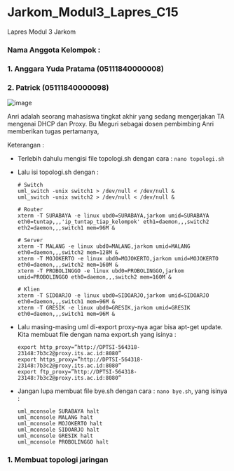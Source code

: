 # Jarkom_Modul3_Lapres_C15
Lapres Modul 3 Jarkom

### Nama Anggota Kelompok :
### 1. Anggara Yuda Pratama (05111840000008)
### 2. Patrick (05111840000098)

![image](https://user-images.githubusercontent.com/61231385/100473189-5af25200-3110-11eb-8893-6b7712f26d48.png)

Anri adalah seorang mahasiswa tingkat akhir yang sedang mengerjakan TA mengenai DHCP dan Proxy. Bu Meguri sebagai dosen pembimbing Anri memberikan tugas pertamanya,

Keterangan :
- Terlebih dahulu mengisi file topologi.sh dengan cara : ```nano topologi.sh```

- Lalu isi topologi.sh dengan :
  ```
  # Switch
  uml_switch -unix switch1 > /dev/null < /dev/null &
  uml_switch -unix switch2 > /dev/null < /dev/null &

  # Router
  xterm -T SURABAYA -e linux ubd0=SURABAYA,jarkom umid=SURABAYA eth0=tuntap,,,'ip_tuntap_tiap_kelompok' eth1=daemon,,,switch2 eth2=daemon,,,switch1 mem=96M &

  # Server
  xterm -T MALANG -e linux ubd0=MALANG,jarkom umid=MALANG eth0=daemon,,,switch2 mem=128M &
  xterm -T MOJOKERTO -e linux ubd0=MOJOKERTO,jarkom umid=MOJOKERTO eth0=daemon,,,switch2 mem=160M &
  xterm -T PROBOLINGGO -e linux ubd0=PROBOLINGGO,jarkom umid=PROBOLINGGO eth0=daemon,,,switch2 mem=160M &

  # Klien
  xterm -T SIDOARJO -e linux ubd0=SIDOARJO,jarkom umid=SIDOARJO eth0=daemon,,,switch1 mem=96M &
  xterm -T GRESIK -e linux ubd0=GRESIK,jarkom umid=GRESIK eth0=daemon,,,switch1 mem=96M &
  ```

- Lalu masing-masing uml di-export proxy-nya agar bisa apt-get update. Kita membuat file dengan nama export.sh yang isinya :
  ```
  export http_proxy=”http://DPTSI-564318-23148:7b3c2@proxy.its.ac.id:8080”
  export https_proxy=”http://DPTSI-564318-23148:7b3c2@proxy.its.ac.id:8080”
  export ftp_proxy=”http://DPTSI-564318-23148:7b3c2@proxy.its.ac.id:8080”
  ```
 
 - Jangan lupa membuat file bye.sh dengan cara : ```nano bye.sh```, yang isinya :
 
   ```
   uml_mconsole SURABAYA halt
   uml_mconsole MALANG halt
   uml_mconsole MOJOKERTO halt
   uml_mconsole SIDOARJO halt
   uml_mconsole GRESIK halt
   uml_mconsole PROBOLINGGO halt
   ```

### 1. Membuat topologi jaringan
